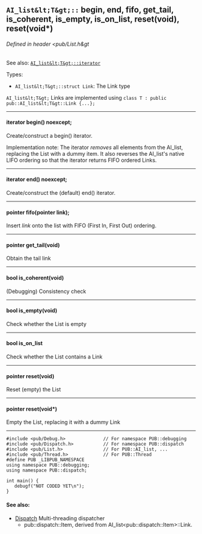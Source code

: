 <!-- -------------------------------------------------------------------------
//
//       Copyright (c) 2023 Frank Eskesen.
//
//       This file is free content, distributed under the MIT license.
//       (See accompanying file LICENSE.MIT or the original contained
//       within https://opensource.org/licenses/MIT)
//
//----------------------------------------------------------------------------
//
// Title-
//       ~/src/doc/cpp/pub_list-ai.md
//
// Purpose-
//       List.h reference manual: AI_list<T>
//
// Last change date-
//       2023/06/14
//
-------------------------------------------------------------------------- -->
## `AI_list&lt;T&gt;::` begin, end, fifo, get_tail, is_coherent, is_empty, is_on_list, reset(void), reset(void*)

###### Defined in header &lt;pub/List.h&gt

See also: [`AI_list&lt;T&gt;::iterator`](./pub_list-ai_iter.md)

Types:
- `AI_list&lt;T&gt;::struct Link`: The Link type

`AI_list&lt;T&gt;` Links are implemented using
`class T : public pub::AI_list&lt;T&gt::Link {...};`

---
#### iterator begin() noexcept;
Create/construct a begin() iterator.

Implementation note: The iterator *removes* all elements from the AI_list,
replacing the List with a dummy item.
It also reverses the AI_list's native LIFO ordering so that the iterator
returns FIFO ordered Links.

---
#### iterator end() noexcept;
Create/construct the (default) end() iterator.

---
#### pointer fifo(pointer link);
Insert *link* onto the list with FIFO (First In, First Out) ordering.

---
#### pointer get_tail(void)
Obtain the tail link

---
#### bool is_coherent(void)
(Debugging) Consistency check

---
#### bool is_empty(void)
Check whether the List is empty

---
#### bool is_on_list
Check whether the List contains a Link

---
#### pointer reset(void)
Reset (empty) the List

---
#### pointer reset(void*)
Empty the List, replacing it with a dummy Link

---

```
#include <pub/Debug.h>              // For namespace PUB::debugging
#include <pub/Dispatch.h>           // For namespace PUB::dispatch
#include <pub/List.h>               // For PUB::AI_list, ...
#include <pub/Thread.h>             // For PUB::Thread
#define PUB _LIBPUB_NAMESPACE
using namespace PUB::debugging;
using namespace PUB::dispatch;

int main() {
   debugf("NOT CODED YET\n");
}
```

#### See also:

- [Dispatch](Dispatch.md) Multi-threading dispatcher
  - pub::dispatch::Item, derived from AI_list&lt;pub::dispatch::Item&gt;::Link.
